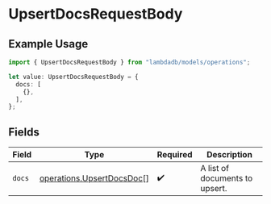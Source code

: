 # UpsertDocsRequestBody

## Example Usage

```typescript
import { UpsertDocsRequestBody } from "lambdadb/models/operations";

let value: UpsertDocsRequestBody = {
  docs: [
    {},
  ],
};
```

## Fields

| Field                                                                  | Type                                                                   | Required                                                               | Description                                                            |
| ---------------------------------------------------------------------- | ---------------------------------------------------------------------- | ---------------------------------------------------------------------- | ---------------------------------------------------------------------- |
| `docs`                                                                 | [operations.UpsertDocsDoc](../../models/operations/upsertdocsdoc.md)[] | :heavy_check_mark:                                                     | A list of documents to upsert.                                         |